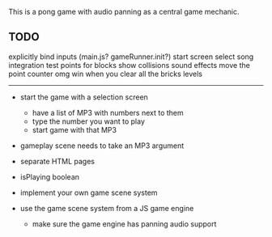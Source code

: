 This is a pong game with audio panning as a central game mechanic.

## TODO

explicitly bind inputs (main.js? gameRunner.init?)
start screen
select song
integration test
points for blocks
show collisions
sound effects
move the point counter omg
win when you clear all the bricks
levels

---

- start the game with a selection screen
  - have a list of MP3 with numbers next to them
  - type the number you want to play
  - start game with that MP3
- gameplay scene needs to take an MP3 argument



- separate HTML pages
- isPlaying boolean
- implement your own game scene system
- use the game scene system from a JS game engine
  - make sure the game engine has panning audio support